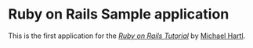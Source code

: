 # Ruby on Rails Sample application

This is the first application for the
[*Ruby on Rails Tutorial*](http://railstutorial.jp/)
by [Michael Hartl](http://michaelhartl.com/).